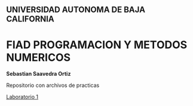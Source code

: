 ## UNIVERSIDAD AUTONOMA DE BAJA CALIFORNIA 
# FIAD PROGRAMACION Y METODOS NUMERICOS 

**Sebastian Saavedra Ortiz**

Repositorio con archivos de practicas 

[Laboratorio 1](https://github.com/ssaavedrao/Proyecto-PYMN/tree/main/Laboratorio%201)
